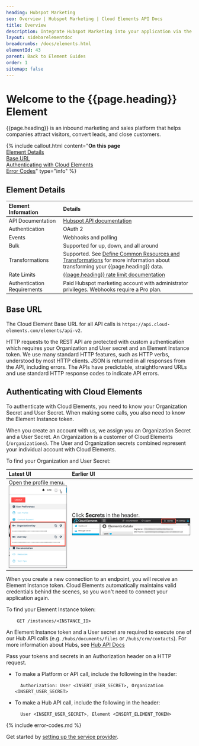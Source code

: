 ```yaml
---
heading: Hubspot Marketing
seo: Overview | Hubspot Marketing | Cloud Elements API Docs
title: Overview
description: Integrate Hubspot Marketing into your application via the Cloud Elements APIs.
layout: sidebarelementdoc
breadcrumbs: /docs/elements.html
elementId: 43
parent: Back to Element Guides
order: 1
sitemap: false
---
```


# Welcome to the {{page.heading}} Element

{{page.heading}} is an inbound marketing and sales platform that helps companies attract visitors, convert leads, and close customers.

{% include callout.html content="<strong>On this page</strong></br><a href=#element-details>Element Details</a></br><a href=#base-url>Base URL</a></br><a href=#authenticating-with-cloud-elements>Authenticating with Cloud Elements</a></br><a href=#error-codes>Error Codes</a>" type="info" %}

## Element Details

| Element Information | Details     |
| :------------- | :------------- |
| API Documentation | [Hubspot API documentation](https://developers.hubspot.com/docs/overview) |
| Authentication | OAuth 2  |
| Events | Webhooks and polling |
| Bulk | Supported for up, down, and all around |
| Transformations | Supported. See [Define Common Resources and Transformations](/docs/guides/common-resources/index.html) for more information about transforming your {{page.heading}} data.|
| Rate Limits | [{{page.heading}} rate limit documentation](https://developers.hubspot.com/apps/api_guidelines)|
| Authentication Requirements |  Paid Hubspot marketing account with administrator privileges. Webhooks require a Pro plan. |

## Base URL

The Cloud Element Base URL for all API calls is `https://api.cloud-elements.com/elements/api-v2`.

HTTP requests to the REST API are protected with custom authentication which requires your Organization and User secret and an Element Instance token. We use many standard HTTP features, such as HTTP verbs, understood by most HTTP clients. JSON is returned in all responses from the API, including errors. The APIs have predictable, straightforward URLs and use standard HTTP response codes to indicate API errors.

## Authenticating with Cloud Elements

To authenticate with Cloud Elements, you need to know your Organization Secret and User Secret. When making some calls, you also need to know the Element Instance token.

When you create an account with us, we assign you an Organization Secret and a User Secret. An Organization is a customer of Cloud Elements (`/organizations`). The User and Organization secrets combined represent your individual account with Cloud Elements.

To find your Organization and User Secret:

| Latest UI | Earlier UI  |
| :------------- | :------------- |
| Open the profile menu.</br> ![Search](../img/Org-User-Secret-C2.png)  | Click __Secrets__ in the header.</br> ![Search](../img/Org-User-Secret.png)  |

When you create a new connection to an endpoint, you will receive an Element Instance token. Cloud Elements automatically maintains valid credentials behind the scenes, so you won't need to connect your application again.

To find your Element Instance token:

        GET /instances/<INSTANCE_ID>

An Element Instance token and a User secret are required to execute one of our Hub API calls (e.g. `/hubs/documents/files` or `/hubs/crm/contacts`). For more information about Hubs, see [Hub API Docs](../../hubs/hub-docs)

Pass your tokens and secrets in an Authorization header on a HTTP request.

* To make a Platform or API call, include the following in the header:

        Authorization: User <INSERT_USER_SECRET>, Organization <INSERT_USER_SECRET>

* To make a Hub API call, include the following in the header:

        User <INSERT_USER_SECRET>, Element <INSERT_ELEMENT_TOKEN>

{% include error-codes.md %}

Get started by [setting up the service provider](setup.html).

